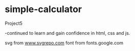 # simple-calculator
Project5

-continued to learn and gain confidence in html, css and js. 

svg from www.svgrepo.com
font from fonts.google.com